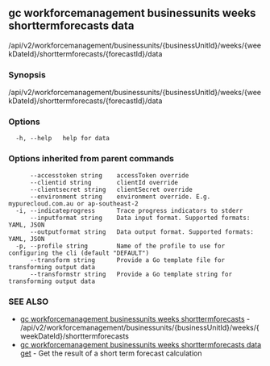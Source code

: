 ## gc workforcemanagement businessunits weeks shorttermforecasts data

/api/v2/workforcemanagement/businessunits/{businessUnitId}/weeks/{weekDateId}/shorttermforecasts/{forecastId}/data

### Synopsis

/api/v2/workforcemanagement/businessunits/{businessUnitId}/weeks/{weekDateId}/shorttermforecasts/{forecastId}/data

### Options

```
  -h, --help   help for data
```

### Options inherited from parent commands

```
      --accesstoken string    accessToken override
      --clientid string       clientId override
      --clientsecret string   clientSecret override
      --environment string    environment override. E.g. mypurecloud.com.au or ap-southeast-2
  -i, --indicateprogress      Trace progress indicators to stderr
      --inputformat string    Data input format. Supported formats: YAML, JSON
      --outputformat string   Data output format. Supported formats: YAML, JSON
  -p, --profile string        Name of the profile to use for configuring the cli (default "DEFAULT")
      --transform string      Provide a Go template file for transforming output data
      --transformstr string   Provide a Go template string for transforming output data
```

### SEE ALSO

* [gc workforcemanagement businessunits weeks shorttermforecasts](gc_workforcemanagement_businessunits_weeks_shorttermforecasts.html)	 - /api/v2/workforcemanagement/businessunits/{businessUnitId}/weeks/{weekDateId}/shorttermforecasts
* [gc workforcemanagement businessunits weeks shorttermforecasts data get](gc_workforcemanagement_businessunits_weeks_shorttermforecasts_data_get.html)	 - Get the result of a short term forecast calculation


